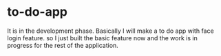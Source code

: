 # to-do-app

It is in the development phase. Basically I will make a to do app with face login feature. so I just built the basic feature now and the work is in progress for the rest of the application.
